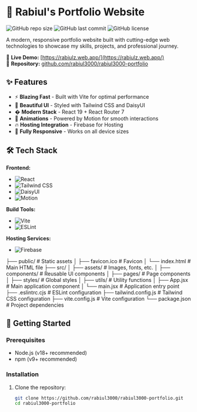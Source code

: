 # 🌟 Rabiul's Portfolio Website

![GitHub repo size](https://img.shields.io/github/repo-size/rabiul3000/rabiul3000-portfolio)
![GitHub last commit](https://img.shields.io/github/last-commit/rabiul3000/rabiul3000-portfolio)
![GitHub license](https://img.shields.io/github/license/rabiul3000/rabiul3000-portfolio)

A modern, responsive portfolio website built with cutting-edge web technologies to showcase my skills, projects, and professional journey.

🔗 **Live Demo:** [https://rabiulz.web.app/](https://rabiulz.web.app/)  
📂 **Repository:** [github.com/rabiul3000/rabiul3000-portfolio](https://github.com/rabiul3000/rabiul3000-portfolio)

## ✨ Features

- ⚡ **Blazing Fast** - Built with Vite for optimal performance
- 🎨 **Beautiful UI** - Styled with Tailwind CSS and DaisyUI
- � **Modern Stack** - React 19 + React Router 7
- 🌈 **Animations** - Powered by Motion for smooth interactions
- 🔥 **Hosting Integration** - Firebase for Hosting
- 📱 **Fully Responsive** - Works on all device sizes

## 🛠️ Tech Stack

**Frontend:**
- ![React](https://img.shields.io/badge/React-20232A?style=flat&logo=react)
- ![Tailwind CSS](https://img.shields.io/badge/Tailwind_CSS-38B2AC?style=flat&logo=tailwind-css)
- ![DaisyUI](https://img.shields.io/badge/DaisyUI-5A0EF8?style=flat)
- ![Motion](https://img.shields.io/badge/Motion-121212?style=flat)

**Build Tools:**
- ![Vite](https://img.shields.io/badge/Vite-B73BFE?style=flat&logo=vite)
- ![ESLint](https://img.shields.io/badge/ESLint-4B32C3?style=flat&logo=eslint)

**Hosting Services:**
- ![Firebase](https://img.shields.io/badge/Firebase-FFCA28?style=flat&logo=firebase)

├── public/              # Static assets
│   ├── favicon.ico      # Favicon
│   └── index.html       # Main HTML file
├── src/
│   ├── assets/          # Images, fonts, etc.
│   ├── components/      # Reusable UI components
│   ├── pages/           # Page components
│   ├── styles/          # Global styles
│   ├── utils/           # Utility functions
│   ├── App.jsx          # Main application component
│   └── main.jsx         # Application entry point
├── .eslintrc.cjs        # ESLint configuration
├── tailwind.config.js   # Tailwind CSS configuration
├── vite.config.js       # Vite configuration
└── package.json         # Project dependencies

## 🚀 Getting Started

### Prerequisites
- Node.js (v18+ recommended)
- npm (v9+ recommended)

### Installation
1. Clone the repository:
   ```bash
   git clone https://github.com/rabiul3000/rabiul3000-portfolio.git
   cd rabiul3000-portfolio